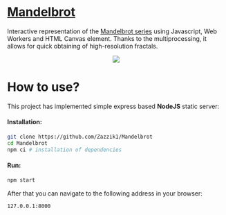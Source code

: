 # [Mandelbrot](https://zazzik1.github.io/Mandelbrot/static/)
Interactive representation of the [Mandelbrot series](https://en.wikipedia.org/wiki/Mandelbrot_set) using Javascript, Web Workers and HTML Canvas element. Thanks to the multiprocessing, it allows for quick obtaining of high-resolution fractals.

<p align="center">
    <img src="https://user-images.githubusercontent.com/78451054/144238786-6bf2f184-4256-45a3-a179-201738d036fa.png">
</p>

# How to use?
This project has implemented simple express based **NodeJS** static server:
#### Installation:
```sh
git clone https://github.com/Zazzik1/Mandelbrot
cd Mandelbrot
npm ci # installation of dependencies
```
#### Run:
```sh
npm start
```
After that you can navigate to the following address in your browser: 
```sh
127.0.0.1:8000
```
